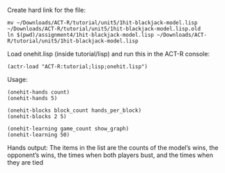 Create hard link for the file:
```
mv ~/Downloads/ACT-R/tutorial/unit5/1hit-blackjack-model.lisp ~/Downloads/ACT-R/tutorial/unit5/1hit-blackjack-model.lisp.old
ln $(pwd)/assignment4/1hit-blackjack-model.lisp ~/Downloads/ACT-R/tutorial/unit5/1hit-blackjack-model.lisp
```

Load onehit.lisp (inside tutorial/lisp) and run this in the ACT-R console: 
```
(actr-load "ACT-R:tutorial;lisp;onehit.lisp")
```

Usage: 
```
(onehit-hands count)
(onehit-hands 5)

(onehit-blocks block_count hands_per_block)
(onehit-blocks 2 5)

(onehit-learning game_count show_graph)
(onehit-learning 50)
```

Hands output: 
The items in the list are the counts of the model’s wins, the opponent’s wins, the times when both players bust, and the times when they are tied